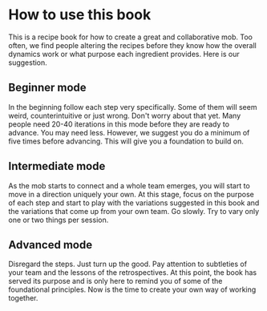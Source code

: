 # How to use this book

This is a recipe book for how to create a great and collaborative mob. Too often, we find people altering the recipes before they know how the overall dynamics work or what purpose each ingredient provides. Here is our suggestion.

## Beginner mode

In the beginning follow each step very specifically. Some of them will seem weird, counterintuitive or just wrong. Don't worry about that yet. Many people need 20-40 iterations in this mode before they are ready to advance. You may need less. However, we suggest you do a minimum of five times before advancing. This will give you a foundation to build on.

## Intermediate mode

As the mob starts to connect and a whole team emerges, you will start to move in a direction uniquely your own. At this stage, focus on the purpose of each step and start to play with the variations suggested in this book and the variations that come up from your own team. Go slowly. Try to vary only one or two things per session.

## Advanced mode

Disregard the steps. Just turn up the good. Pay attention to subtleties of your team and the lessons of the retrospectives. At this point, the book has served its purpose and is only here to remind you of some of the foundational principles. Now is the time to create your own way of working together.
